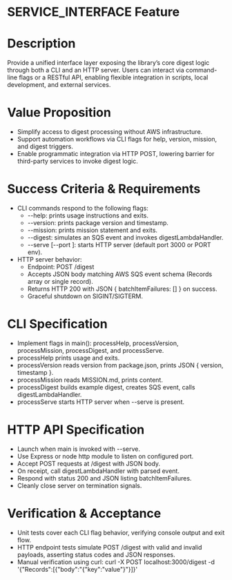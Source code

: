 # SERVICE_INTERFACE Feature

# Description
Provide a unified interface layer exposing the library’s core digest logic through both a CLI and an HTTP server. Users can interact via command-line flags or a RESTful API, enabling flexible integration in scripts, local development, and external services.

# Value Proposition
- Simplify access to digest processing without AWS infrastructure.  
- Support automation workflows via CLI flags for help, version, mission, and digest triggers.  
- Enable programmatic integration via HTTP POST, lowering barrier for third-party services to invoke digest logic.

# Success Criteria & Requirements
- CLI commands respond to the following flags:
  - --help: prints usage instructions and exits.
  - --version: prints package version and timestamp.
  - --mission: prints mission statement and exits.
  - --digest: simulates an SQS event and invokes digestLambdaHandler.
  - --serve [--port <number>]: starts HTTP server (default port 3000 or PORT env).
- HTTP server behavior:
  - Endpoint: POST /digest
  - Accepts JSON body matching AWS SQS event schema (Records array or single record).
  - Returns HTTP 200 with JSON { batchItemFailures: [] } on success.
  - Graceful shutdown on SIGINT/SIGTERM.

# CLI Specification
- Implement flags in main(): processHelp, processVersion, processMission, processDigest, and processServe.
- processHelp prints usage and exits.
- processVersion reads version from package.json, prints JSON { version, timestamp }.
- processMission reads MISSION.md, prints content.
- processDigest builds example digest, creates SQS event, calls digestLambdaHandler.
- processServe starts HTTP server when --serve is present.

# HTTP API Specification
- Launch when main is invoked with --serve.
- Use Express or node http module to listen on configured port.
- Accept POST requests at /digest with JSON body.
- On receipt, call digestLambdaHandler with parsed event.
- Respond with status 200 and JSON listing batchItemFailures.
- Cleanly close server on termination signals.

# Verification & Acceptance
- Unit tests cover each CLI flag behavior, verifying console output and exit flow.
- HTTP endpoint tests simulate POST /digest with valid and invalid payloads, asserting status codes and JSON responses.
- Manual verification using curl:
  curl -X POST localhost:3000/digest -d '{"Records":[{"body":"{\"key\":\"value\"}"}]}' 
